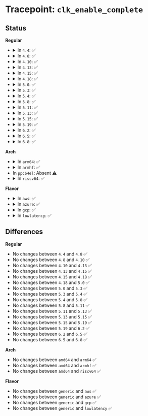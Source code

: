 # Tracepoint: <code>clk_enable_complete</code>

## Status
<b>Regular</b>
<ul>
<li>
<details>
<summary>In <code>4.4</code>: ✅</summary>

Event:

```c
struct trace_event_raw_clk {
    struct trace_entry ent;
    u32 __data_loc_name;
    char __data[0];
};
```
Function:

```c
void trace_event_raw_event_clk(void *__data, struct clk_core *core);
```
</details>
</li>
<li>
<details>
<summary>In <code>4.8</code>: ✅</summary>

Event:

```c
struct trace_event_raw_clk {
    struct trace_entry ent;
    u32 __data_loc_name;
    char __data[0];
};
```
Function:

```c
void trace_event_raw_event_clk(void *__data, struct clk_core *core);
```
</details>
</li>
<li>
<details>
<summary>In <code>4.10</code>: ✅</summary>

Event:

```c
struct trace_event_raw_clk {
    struct trace_entry ent;
    u32 __data_loc_name;
    char __data[0];
};
```
Function:

```c
void trace_event_raw_event_clk(void *__data, struct clk_core *core);
```
</details>
</li>
<li>
<details>
<summary>In <code>4.13</code>: ✅</summary>

Event:

```c
struct trace_event_raw_clk {
    struct trace_entry ent;
    u32 __data_loc_name;
    char __data[0];
};
```
Function:

```c
void trace_event_raw_event_clk(void *__data, struct clk_core *core);
```
</details>
</li>
<li>
<details>
<summary>In <code>4.15</code>: ✅</summary>

Event:

```c
struct trace_event_raw_clk {
    struct trace_entry ent;
    u32 __data_loc_name;
    char __data[0];
};
```
Function:

```c
void trace_event_raw_event_clk(void *__data, struct clk_core *core);
```
</details>
</li>
<li>
<details>
<summary>In <code>4.18</code>: ✅</summary>

Event:

```c
struct trace_event_raw_clk {
    struct trace_entry ent;
    u32 __data_loc_name;
    char __data[0];
};
```
Function:

```c
void trace_event_raw_event_clk(void *__data, struct clk_core *core);
```
</details>
</li>
<li>
<details>
<summary>In <code>5.0</code>: ✅</summary>

Event:

```c
struct trace_event_raw_clk {
    struct trace_entry ent;
    u32 __data_loc_name;
    char __data[0];
};
```
Function:

```c
void trace_event_raw_event_clk(void *__data, struct clk_core *core);
```
</details>
</li>
<li>
<details>
<summary>In <code>5.3</code>: ✅</summary>

Event:

```c
struct trace_event_raw_clk {
    struct trace_entry ent;
    u32 __data_loc_name;
    char __data[0];
};
```
Function:

```c
void trace_event_raw_event_clk(void *__data, struct clk_core *core);
```
</details>
</li>
<li>
<details>
<summary>In <code>5.4</code>: ✅</summary>

Event:

```c
struct trace_event_raw_clk {
    struct trace_entry ent;
    u32 __data_loc_name;
    char __data[0];
};
```
Function:

```c
void trace_event_raw_event_clk(void *__data, struct clk_core *core);
```
</details>
</li>
<li>
<details>
<summary>In <code>5.8</code>: ✅</summary>

Event:

```c
struct trace_event_raw_clk {
    struct trace_entry ent;
    u32 __data_loc_name;
    char __data[0];
};
```
Function:

```c
void trace_event_raw_event_clk(void *__data, struct clk_core *core);
```
</details>
</li>
<li>
<details>
<summary>In <code>5.11</code>: ✅</summary>

Event:

```c
struct trace_event_raw_clk {
    struct trace_entry ent;
    u32 __data_loc_name;
    char __data[0];
};
```
Function:

```c
void trace_event_raw_event_clk(void *__data, struct clk_core *core);
```
</details>
</li>
<li>
<details>
<summary>In <code>5.13</code>: ✅</summary>

Event:

```c
struct trace_event_raw_clk {
    struct trace_entry ent;
    u32 __data_loc_name;
    char __data[0];
};
```
Function:

```c
void trace_event_raw_event_clk(void *__data, struct clk_core *core);
```
</details>
</li>
<li>
<details>
<summary>In <code>5.15</code>: ✅</summary>

Event:

```c
struct trace_event_raw_clk {
    struct trace_entry ent;
    u32 __data_loc_name;
    char __data[0];
};
```
Function:

```c
void trace_event_raw_event_clk(void *__data, struct clk_core *core);
```
</details>
</li>
<li>
<details>
<summary>In <code>5.19</code>: ✅</summary>

Event:

```c
struct trace_event_raw_clk {
    struct trace_entry ent;
    u32 __data_loc_name;
    char __data[0];
};
```
Function:

```c
void trace_event_raw_event_clk(void *__data, struct clk_core *core);
```
</details>
</li>
<li>
<details>
<summary>In <code>6.2</code>: ✅</summary>

Event:

```c
struct trace_event_raw_clk {
    struct trace_entry ent;
    u32 __data_loc_name;
    char __data[0];
};
```
Function:

```c
void trace_event_raw_event_clk(void *__data, struct clk_core *core);
```
</details>
</li>
<li>
<details>
<summary>In <code>6.5</code>: ✅</summary>

Event:

```c
struct trace_event_raw_clk {
    struct trace_entry ent;
    u32 __data_loc_name;
    char __data[0];
};
```
Function:

```c
void trace_event_raw_event_clk(void *__data, struct clk_core *core);
```
</details>
</li>
<li>
<details>
<summary>In <code>6.8</code>: ✅</summary>

Event:

```c
struct trace_event_raw_clk {
    struct trace_entry ent;
    u32 __data_loc_name;
    char __data[0];
};
```
Function:

```c
void trace_event_raw_event_clk(void *__data, struct clk_core *core);
```
</details>
</li>
</ul>
<b>Arch</b>
<ul>
<li>
<details>
<summary>In <code>arm64</code>: ✅</summary>

Event:

```c
struct trace_event_raw_clk {
    struct trace_entry ent;
    u32 __data_loc_name;
    char __data[0];
};
```
Function:

```c
void trace_event_raw_event_clk(void *__data, struct clk_core *core);
```
</details>
</li>
<li>
<details>
<summary>In <code>armhf</code>: ✅</summary>

Event:

```c
struct trace_event_raw_clk {
    struct trace_entry ent;
    u32 __data_loc_name;
    char __data[0];
};
```
Function:

```c
void trace_event_raw_event_clk(void *__data, struct clk_core *core);
```
</details>
</li>
<li>
In <code>ppc64el</code>: Absent ⚠️
</li>
<li>
<details>
<summary>In <code>riscv64</code>: ✅</summary>

Event:

```c
struct trace_event_raw_clk {
    struct trace_entry ent;
    u32 __data_loc_name;
    char __data[0];
};
```
Function:

```c
void trace_event_raw_event_clk(void *__data, struct clk_core *core);
```
</details>
</li>
</ul>
<b>Flavor</b>
<ul>
<li>
<details>
<summary>In <code>aws</code>: ✅</summary>

Event:

```c
struct trace_event_raw_clk {
    struct trace_entry ent;
    u32 __data_loc_name;
    char __data[0];
};
```
Function:

```c
void trace_event_raw_event_clk(void *__data, struct clk_core *core);
```
</details>
</li>
<li>
<details>
<summary>In <code>azure</code>: ✅</summary>

Event:

```c
struct trace_event_raw_clk {
    struct trace_entry ent;
    u32 __data_loc_name;
    char __data[0];
};
```
Function:

```c
void trace_event_raw_event_clk(void *__data, struct clk_core *core);
```
</details>
</li>
<li>
<details>
<summary>In <code>gcp</code>: ✅</summary>

Event:

```c
struct trace_event_raw_clk {
    struct trace_entry ent;
    u32 __data_loc_name;
    char __data[0];
};
```
Function:

```c
void trace_event_raw_event_clk(void *__data, struct clk_core *core);
```
</details>
</li>
<li>
<details>
<summary>In <code>lowlatency</code>: ✅</summary>

Event:

```c
struct trace_event_raw_clk {
    struct trace_entry ent;
    u32 __data_loc_name;
    char __data[0];
};
```
Function:

```c
void trace_event_raw_event_clk(void *__data, struct clk_core *core);
```
</details>
</li>
</ul>

## Differences
<b>Regular</b>
<ul>
<li>
No changes between <code>4.4</code> and <code>4.8</code> ✅
</li>
<li>
No changes between <code>4.8</code> and <code>4.10</code> ✅
</li>
<li>
No changes between <code>4.10</code> and <code>4.13</code> ✅
</li>
<li>
No changes between <code>4.13</code> and <code>4.15</code> ✅
</li>
<li>
No changes between <code>4.15</code> and <code>4.18</code> ✅
</li>
<li>
No changes between <code>4.18</code> and <code>5.0</code> ✅
</li>
<li>
No changes between <code>5.0</code> and <code>5.3</code> ✅
</li>
<li>
No changes between <code>5.3</code> and <code>5.4</code> ✅
</li>
<li>
No changes between <code>5.4</code> and <code>5.8</code> ✅
</li>
<li>
No changes between <code>5.8</code> and <code>5.11</code> ✅
</li>
<li>
No changes between <code>5.11</code> and <code>5.13</code> ✅
</li>
<li>
No changes between <code>5.13</code> and <code>5.15</code> ✅
</li>
<li>
No changes between <code>5.15</code> and <code>5.19</code> ✅
</li>
<li>
No changes between <code>5.19</code> and <code>6.2</code> ✅
</li>
<li>
No changes between <code>6.2</code> and <code>6.5</code> ✅
</li>
<li>
No changes between <code>6.5</code> and <code>6.8</code> ✅
</li>
</ul>
<b>Arch</b>
<ul>
<li>
No changes between <code>amd64</code> and <code>arm64</code> ✅
</li>
<li>
No changes between <code>amd64</code> and <code>armhf</code> ✅
</li>
<li>
No changes between <code>amd64</code> and <code>riscv64</code> ✅
</li>
</ul>
<b>Flavor</b>
<ul>
<li>
No changes between <code>generic</code> and <code>aws</code> ✅
</li>
<li>
No changes between <code>generic</code> and <code>azure</code> ✅
</li>
<li>
No changes between <code>generic</code> and <code>gcp</code> ✅
</li>
<li>
No changes between <code>generic</code> and <code>lowlatency</code> ✅
</li>
</ul>
